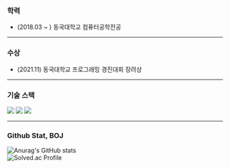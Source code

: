 ### 학력
- (2018.03 ~ ) 동국대학교 컴퓨터공학전공

----------------------------
### 수상
- (2021.11) 동국대학교 프로그래밍 경진대회 장려상

----------------------------
### 기술 스택
<div align="left">
    <img src="https://img.shields.io/badge/c++-F34B7D?style=for-the-badge&logo=c%2B%2B&logoColor=">
    <img src="https://img.shields.io/badge/express-F1E05A?style=for-the-badge&logo=express&logoColor=black">
    <img src="https://img.shields.io/badge/Mysql-1572B6?style=for-the-badge&logo=mysql&logoColor=white">
</div>

----------------------------
### Github Stat, BOJ
![Anurag's GitHub stats](https://github-readme-stats.vercel.app/api?username=hiwg08&show_icons=true&theme=highcontrast)
<br>
![Solved.ac Profile](http://mazassumnida.wtf/api/v2/generate_badge?boj=bliss08)



<!--
**hiwg08/hiwg08** is a ✨ _special_ ✨ repository because its `README.md` (this file) appears on your GitHub profile.

-->
